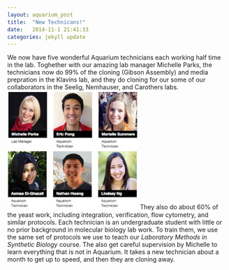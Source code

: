 ```yaml
---
layout: aquarium_post
title:  "New Technicans!"
date:   2014-11-1 21:41:33
categories: jekyll update
---
```


We now have five wonderful Aquarium technicians each working half time in the lab. Toghether with our amazing lab manager Michelle Parks, the technicians now do 99% of the cloning (Gibson Assembly) and media prepration in the Klavins lab, and they do cloning for our some of our collaborators in the Seelig, Nemhauser, and Carothers labs.
<img src='/images/aquarium_techs_fall_2014.jpg' class='image' style='width: 300px'></img>
They also do about 60% of the yeast work, including integration, verification, flow cytometry, and similar protocols. Each technician is an undergraduate student with little or no prior background in molecular biology lab work. To train them, we use the same set of protocols we use to teach our <i>Laboratory Methods in Synthetic Biology</i> course. The also get careful supervision by Michelle to learn everything that is not in Aquarium. It takes a new technician about a month to get up to speed, and then they are cloning away.